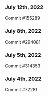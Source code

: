 ### July 12th, 2022

Commit #155289

### July 8th, 2022

Commit #294081

### July 5th, 2022

Commit #314353


### July 4th, 2022

Commit #72281
